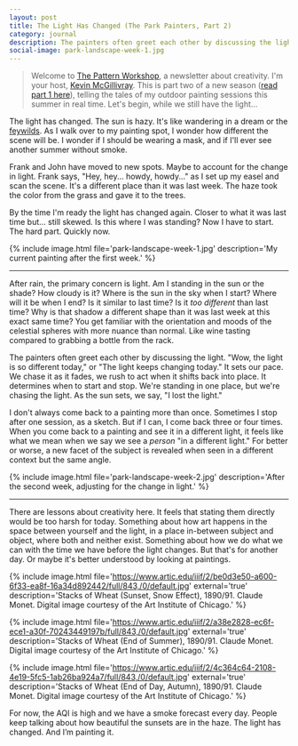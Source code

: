 ```yaml
---
layout: post
title: The Light Has Changed (The Park Painters, Part 2)
category: journal
description: The painters often greet each other by discussing the light.
social-image: park-landscape-week-1.jpg
---
```


> Welcome to [The Pattern Workshop](https://patternworkshop.substack.com/), a newsletter about creativity. I'm your host, [Kevin McGillivray](https://twitter.com/kev_mcg). This is part two of a new season ([read part 1 here](https://www.kevinmcgillivray.net/painting-season-part-1/)), telling the tales of my outdoor painting sessions this summer in real time. Let's begin, while we still have the light...

The light has changed. The sun is hazy. It's like wandering in a dream or the [feywilds](https://www.dndbeyond.com/posts/1015-welcome-to-the-feywild-a-beginners-guide-to-the). As I walk over to my painting spot, I wonder how different the scene will be. I wonder if I should be wearing a mask, and if I'll ever see another summer without smoke.

Frank and John have moved to new spots. Maybe to account for the change in light. Frank says, "Hey, hey... howdy, howdy..." as I set up my easel and scan the scene. It's a different place than it was last week. The haze took the color from the grass and gave it to the trees.

By the time I'm ready the light has changed again. Closer to what it was last time but... still skewed. Is this where I was standing? Now I have to start. The hard part. Quickly now.

{% include image.html file='park-landscape-week-1.jpg' description='My current painting after the first week.' %}

---

After rain, the primary concern is light. Am I standing in the sun or the shade? How cloudy is it? Where is the sun in the sky when I start? Where will it be when I end? Is it similar to last time? Is it _too different_ than last time? Why is that shadow a different shape than it was last week at this exact same time? You get familiar with the orientation and moods of the celestial spheres with more nuance than normal. Like wine tasting compared to grabbing a bottle from the rack.

The painters often greet each other by discussing the light. "Wow, the light is so different today," or "The light keeps changing today." It sets our pace. We chase it as it fades, we rush to act when it shifts back into place. It determines when to start and stop. We're standing in one place, but we're chasing the light. As the sun sets, we say, "I lost the light."

I don't always come back to a painting more than once. Sometimes I stop after one session, as a sketch. But if I can, I come back three or four times. When you come back to a painting and see it in a different light, it feels like what we mean when we say we see a _person_ "in a different light." For better or worse, a new facet of the subject is revealed when seen in a different context but the same angle.

{% include image.html file='park-landscape-week-2.jpg' description='After the second week, adjusting for the change in light.' %}

---

There are lessons about creativity here. It feels that stating them directly would be too harsh for today. Something about how art happens in the space between yourself and the light, in a place in-between subject and object, where both and neither exist. Something about how we do what we can with the time we have before the light changes. But that's for another day. Or maybe it's better understood by looking at paintings.

{% include image.html file='https://www.artic.edu/iiif/2/be0d3e50-a600-6f33-ea8f-16a34d892442/full/843,/0/default.jpg' external='true' description='Stacks of Wheat (Sunset, Snow Effect), 1890/91. Claude Monet. Digital image courtesy of the Art Institute of Chicago.' %}

{% include image.html file='https://www.artic.edu/iiif/2/a38e2828-ec6f-ece1-a30f-70243449197b/full/843,/0/default.jpg' external='true' description='Stacks of Wheat (End of Summer), 1890/91. Claude Monet. Digital image courtesy of the Art Institute of Chicago.' %}

{% include image.html file='https://www.artic.edu/iiif/2/4c364c64-2108-4e19-5fc5-1ab26ba924a7/full/843,/0/default.jpg' external='true' description='Stacks of Wheat (End of Day, Autumn), 1890/91. Claude Monet. Digital image courtesy of the Art Institute of Chicago.' %}

For now, the AQI is high and we have a smoke forecast every day. People keep talking about how beautiful the sunsets are in the haze. The light has changed. And I’m painting it.
